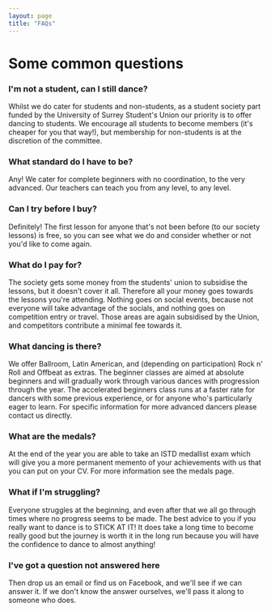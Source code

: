 ```yaml
---
layout: page
title: "FAQs"
---
```

# Some common questions

### I'm not a student, can I still dance?
Whilst we do cater for students and non-students, as a student society part funded by the University of Surrey Student's Union our priority is to offer dancing to students. We encourage all students to become members (it's cheaper for you that way!), but membership for non-students is at the discretion of the committee.

### What standard do I have to be?
Any! We cater for complete beginners with no coordination, to the very advanced. Our teachers can teach you from any level, to any level.

### Can I try before I buy?
Definitely! The first lesson for anyone that's not been before (to our society lessons) is free, so you can see what we do and consider whether or not you'd like to come again.

### What do I pay for?
The society gets some money from the students' union to subsidise the lessons, but it doesn't cover it all. Therefore all your money goes towards the lessons you're attending. Nothing goes on social events, because not everyone will take advantage of the socials, and nothing goes on competition entry or travel. Those areas are again subsidised by the Union, and competitors contribute a minimal fee towards it.

### What dancing is there?
We offer Ballroom, Latin American, and (depending on participation) Rock n' Roll and Offbeat as extras. The beginner classes are aimed at absolute beginners and will gradually work through various dances with progression through the year. The accelerated beginners class runs at a faster rate for dancers with some previous experience, or for anyone who's particularly eager to learn. For specific information for more advanced dancers please contact us directly.

### What are the medals?
At the end of the year you are able to take an ISTD medallist exam which will give you a more permanent memento of your achievements with us that you can put on your CV. For more information see the medals page.

### What if I'm struggling?
Everyone struggles at the beginning, and even after that we all go through times where no progress seems to be made. The best advice to you if you really want to dance is to STICK AT IT! It does take a long time to become really good but the journey is worth it in the long run because you will have the confidence to dance to almost anything!

### I've got a question not answered here
Then drop us an email or find us on Facebook, and we'll see if we can answer it. If we don't know the answer ourselves, we'll pass it along to someone who does.